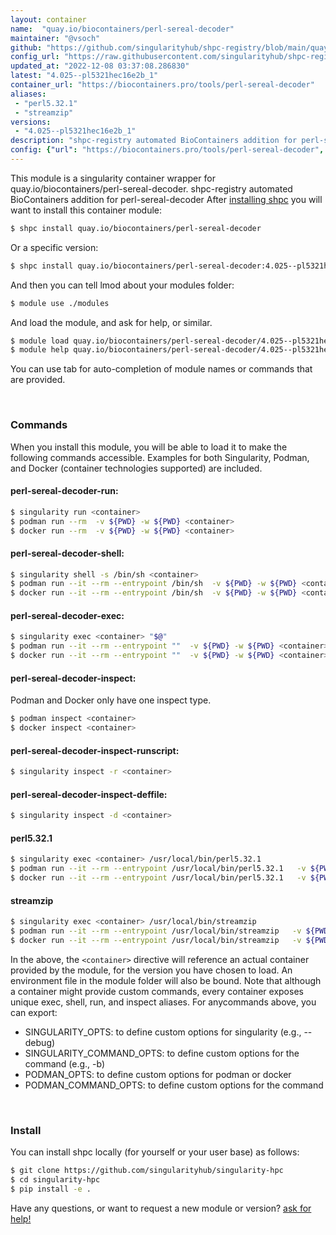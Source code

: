 ```yaml
---
layout: container
name:  "quay.io/biocontainers/perl-sereal-decoder"
maintainer: "@vsoch"
github: "https://github.com/singularityhub/shpc-registry/blob/main/quay.io/biocontainers/perl-sereal-decoder/container.yaml"
config_url: "https://raw.githubusercontent.com/singularityhub/shpc-registry/main/quay.io/biocontainers/perl-sereal-decoder/container.yaml"
updated_at: "2022-12-08 03:37:08.286830"
latest: "4.025--pl5321hec16e2b_1"
container_url: "https://biocontainers.pro/tools/perl-sereal-decoder"
aliases:
 - "perl5.32.1"
 - "streamzip"
versions:
 - "4.025--pl5321hec16e2b_1"
description: "shpc-registry automated BioContainers addition for perl-sereal-decoder"
config: {"url": "https://biocontainers.pro/tools/perl-sereal-decoder", "maintainer": "@vsoch", "description": "shpc-registry automated BioContainers addition for perl-sereal-decoder", "latest": {"4.025--pl5321hec16e2b_1": "sha256:963ff7dd1c75d62efaa1d81698b45f33fdf0bb66f784b53d96d62cdb4dcc8acb"}, "tags": {"4.025--pl5321hec16e2b_1": "sha256:963ff7dd1c75d62efaa1d81698b45f33fdf0bb66f784b53d96d62cdb4dcc8acb"}, "docker": "quay.io/biocontainers/perl-sereal-decoder", "aliases": {"perl5.32.1": "/usr/local/bin/perl5.32.1", "streamzip": "/usr/local/bin/streamzip"}}
---
```


This module is a singularity container wrapper for quay.io/biocontainers/perl-sereal-decoder.
shpc-registry automated BioContainers addition for perl-sereal-decoder
After [installing shpc](#install) you will want to install this container module:


```bash
$ shpc install quay.io/biocontainers/perl-sereal-decoder
```

Or a specific version:

```bash
$ shpc install quay.io/biocontainers/perl-sereal-decoder:4.025--pl5321hec16e2b_1
```

And then you can tell lmod about your modules folder:

```bash
$ module use ./modules
```

And load the module, and ask for help, or similar.

```bash
$ module load quay.io/biocontainers/perl-sereal-decoder/4.025--pl5321hec16e2b_1
$ module help quay.io/biocontainers/perl-sereal-decoder/4.025--pl5321hec16e2b_1
```

You can use tab for auto-completion of module names or commands that are provided.

<br>

### Commands

When you install this module, you will be able to load it to make the following commands accessible.
Examples for both Singularity, Podman, and Docker (container technologies supported) are included.

#### perl-sereal-decoder-run:

```bash
$ singularity run <container>
$ podman run --rm  -v ${PWD} -w ${PWD} <container>
$ docker run --rm  -v ${PWD} -w ${PWD} <container>
```

#### perl-sereal-decoder-shell:

```bash
$ singularity shell -s /bin/sh <container>
$ podman run --it --rm --entrypoint /bin/sh  -v ${PWD} -w ${PWD} <container>
$ docker run --it --rm --entrypoint /bin/sh  -v ${PWD} -w ${PWD} <container>
```

#### perl-sereal-decoder-exec:

```bash
$ singularity exec <container> "$@"
$ podman run --it --rm --entrypoint ""  -v ${PWD} -w ${PWD} <container> "$@"
$ docker run --it --rm --entrypoint ""  -v ${PWD} -w ${PWD} <container> "$@"
```

#### perl-sereal-decoder-inspect:

Podman and Docker only have one inspect type.

```bash
$ podman inspect <container>
$ docker inspect <container>
```

#### perl-sereal-decoder-inspect-runscript:

```bash
$ singularity inspect -r <container>
```

#### perl-sereal-decoder-inspect-deffile:

```bash
$ singularity inspect -d <container>
```


#### perl5.32.1

```bash
$ singularity exec <container> /usr/local/bin/perl5.32.1
$ podman run --it --rm --entrypoint /usr/local/bin/perl5.32.1   -v ${PWD} -w ${PWD} <container> -c " $@"
$ docker run --it --rm --entrypoint /usr/local/bin/perl5.32.1   -v ${PWD} -w ${PWD} <container> -c " $@"
```


#### streamzip

```bash
$ singularity exec <container> /usr/local/bin/streamzip
$ podman run --it --rm --entrypoint /usr/local/bin/streamzip   -v ${PWD} -w ${PWD} <container> -c " $@"
$ docker run --it --rm --entrypoint /usr/local/bin/streamzip   -v ${PWD} -w ${PWD} <container> -c " $@"
```



In the above, the `<container>` directive will reference an actual container provided
by the module, for the version you have chosen to load. An environment file in the
module folder will also be bound. Note that although a container
might provide custom commands, every container exposes unique exec, shell, run, and
inspect aliases. For anycommands above, you can export:

 - SINGULARITY_OPTS: to define custom options for singularity (e.g., --debug)
 - SINGULARITY_COMMAND_OPTS: to define custom options for the command (e.g., -b)
 - PODMAN_OPTS: to define custom options for podman or docker
 - PODMAN_COMMAND_OPTS: to define custom options for the command

<br>

### Install

You can install shpc locally (for yourself or your user base) as follows:

```bash
$ git clone https://github.com/singularityhub/singularity-hpc
$ cd singularity-hpc
$ pip install -e .
```

Have any questions, or want to request a new module or version? [ask for help!](https://github.com/singularityhub/singularity-hpc/issues)